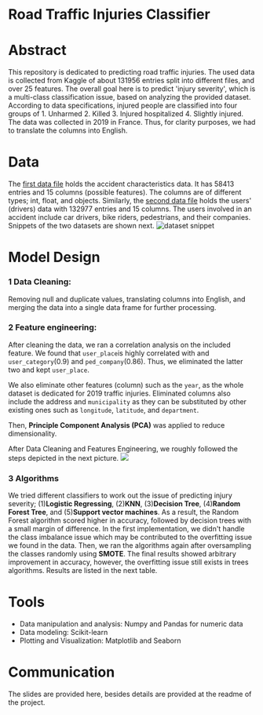 # Road Traffic Injuries Classifier
# Abstract 
This repository is dedicated to predicting road traffic injuries. The used data is collected from Kaggle of about 131956 entries split into different files, and over 25 features. The overall goal here is to predict 'injury severity', which is a multi-class classification issue, based on analyzing the provided dataset. According to data specifications, injured people are classified into four groups of 1. Unharmed 2. Killed 3. Injured hospitalized 4. Slightly injured. The data was collected in 2019 in France. Thus, for clarity purposes, we had to translate the columns into English.  

# Data
The [first data file](https://github.com/Menox-tech/Road-Traffic-Injuries/blob/main/caracteristiques-2019.csv) holds the accident characteristics data. It has 58413 entries and 15 columns (possible features). The columns are of different types; int, float, and objects. Similarly, the [second data file](https://github.com/Menox-tech/Road-Traffic-Injuries/blob/main/usagers-2019.csv) holds the users' (drivers) data with 132977 entries and 15 columns. The users involved in an accident include car drivers, bike riders, pedestrians, and their companies. Snippets of the two datasets are shown next.
![dataset snippet](https://i.ibb.co/SVvdL21/snippet-1.jpg)


# Model Design
### 1 Data Cleaning: 
Removing null and duplicate values, translating columns into English, and merging the data into a single data frame for further processing.

### 2 Feature engineering:
After cleaning the data, we ran a correlation analysis on the included feature. We found that `user_place`is highly correlated with and `user_category`(0.9) and `ped_company`(0.86). Thus, we eliminated the latter two and kept `user_place`. 

We also eliminate other features (column) such as the `year`, as the whole dataset is dedicated for 2019 traffic injuries. Eliminated columns also include the address and `municipality` as they can be substituted by other existing ones such as `longitude`, `latitude`, and `department`.

Then, **Principle Component Analysis (PCA)** was applied to reduce dimensionality. 

After Data Cleaning and Features Engineering, we roughly followed the steps depicted in the next picture. 
![](https://iaml.it/blog/optimizing-sklearn-pipelines/images/pipeline-diagram.png)

### 3 Algorithms
We tried different classifiers to work out the issue of predicting injury severity; (1)**Logistic Regressing**, (2)**KNN**, (3)**Decision Tree**, (4)**Random Forest Tree**, and (5)**Support vector machines**. As a result, the Random Forest algorithm scored higher in accuracy, followed by decision trees with a small margin of difference. In the first implementation, we didn't handle the class imbalance issue which may be contributed to the overfitting issue we found in the data. Then, we ran the algorithms again after oversampling the classes randomly using **SMOTE**. The final results showed arbitrary improvement in accuracy, however, the overfitting issue still exists in trees algorithms. Results are listed in the next table. 


# Tools
* Data manipulation and analysis: Numpy and Pandas for numeric data
* Data modeling: Scikit-learn
* Plotting and Visualization: Matplotlib and Seaborn

# Communication
The slides are provided here, besides details are provided at the readme of the project.
